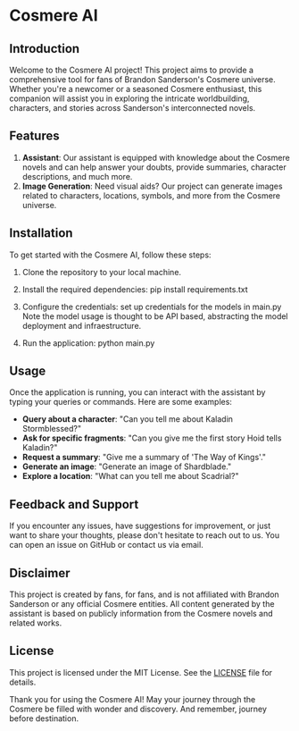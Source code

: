 # Cosmere AI

## Introduction
Welcome to the Cosmere AI project! This project aims to provide a comprehensive tool for fans of Brandon Sanderson's Cosmere universe. Whether you're a newcomer or a seasoned Cosmere enthusiast, this companion will assist you in exploring the intricate worldbuilding, characters, and stories across Sanderson's interconnected novels.

## Features
1. **Assistant**: Our assistant is equipped with knowledge about the Cosmere novels and can help answer your doubts, provide summaries, character descriptions, and much more.
2. **Image Generation**: Need visual aids? Our project can generate images related to characters, locations, symbols, and more from the Cosmere universe.

## Installation
To get started with the Cosmere AI, follow these steps:

1. Clone the repository to your local machine.

2. Install the required dependencies:
pip install requirements.txt

3. Configure the credentials:
set up credentials for the models in main.py
Note the model usage is thought to be API based, abstracting the model deployment and infraestructure.

4. Run the application:
python main.py


## Usage
Once the application is running, you can interact with the assistant by typing your queries or commands. Here are some examples:

- **Query about a character**: "Can you tell me about Kaladin Stormblessed?"
- **Ask for specific fragments**: "Can you give me the first story Hoid tells Kaladin?"
- **Request a summary**: "Give me a summary of 'The Way of Kings'."
- **Generate an image**: "Generate an image of Shardblade."
- **Explore a location**: "What can you tell me about Scadrial?"

## Feedback and Support
If you encounter any issues, have suggestions for improvement, or just want to share your thoughts, please don't hesitate to reach out to us. You can open an issue on GitHub or contact us via email.

## Disclaimer
This project is created by fans, for fans, and is not affiliated with Brandon Sanderson or any official Cosmere entities. All content generated by the assistant is based on publicly information from the Cosmere novels and related works.

## License
This project is licensed under the MIT License. See the [LICENSE](LICENSE) file for details.

Thank you for using the Cosmere AI! May your journey through the Cosmere be filled with wonder and discovery. And remember, journey before destination.
